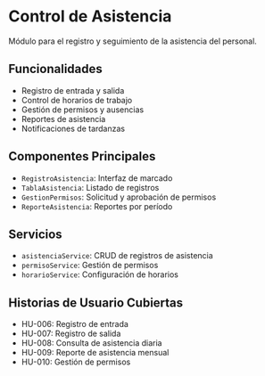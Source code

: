 # Control de Asistencia

Módulo para el registro y seguimiento de la asistencia del personal.

## Funcionalidades

- Registro de entrada y salida
- Control de horarios de trabajo
- Gestión de permisos y ausencias
- Reportes de asistencia
- Notificaciones de tardanzas

## Componentes Principales

- `RegistroAsistencia`: Interfaz de marcado
- `TablaAsistencia`: Listado de registros
- `GestionPermisos`: Solicitud y aprobación de permisos
- `ReporteAsistencia`: Reportes por período

## Servicios

- `asistenciaService`: CRUD de registros de asistencia
- `permisoService`: Gestión de permisos
- `horarioService`: Configuración de horarios

## Historias de Usuario Cubiertas

- HU-006: Registro de entrada
- HU-007: Registro de salida
- HU-008: Consulta de asistencia diaria
- HU-009: Reporte de asistencia mensual
- HU-010: Gestión de permisos
